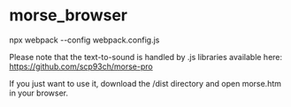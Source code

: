 # morse_browser

npx webpack --config webpack.config.js

Please note that the text-to-sound is handled by .js libraries available here: https://github.com/scp93ch/morse-pro

If you just want to use it, download the /dist directory and open morse.htm in your browser.
